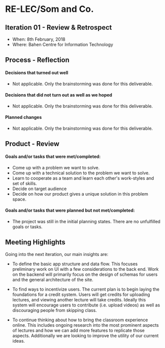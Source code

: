 # RE-LEC/Som and Co.

## Iteration 01 - Review & Retrospect

 * When: 8th February, 2018
 * Where: Bahen Centre for Information Technology

## Process - Reflection

#### Decisions that turned out well

* Not applicable. Only the brainstorming was done for this deliverable.

#### Decisions that did not turn out as well as we hoped


* Not applicable. Only the brainstorming was done for this deliverable.

#### Planned changes


* Not applicable. Only the brainstorming was done for this deliverable.

## Product - Review

#### Goals and/or tasks that were met/completed:
* Come up with a problem we want to solve.
* Come up with a technical solution to the problem we want to solve.
* Learn to cooperate as a team and learn each other's work-styles and set of skills. 
* Decide on target audience
* Decide on how our product gives a unique solution in this problem space.

#### Goals and/or tasks that were planned but not met/completed:
* The project was still in the initial planning states. There are no unfulfilled goals or tasks.

## Meeting Highlights

Going into the next iteration, our main insights are:
* To define the basic app structure and data flow. This focuses preliminary work on UI with a few considerations to the back end. Work on the backend will primarily focus on the design of schemas for users and the general architecture of the site.

* To find ways to incentivize users. The current plan is to begin laying the foundations for a credit system. Users will get credits for uploading lectures, and viewing another lecture will take credits. Ideally this system will encourage users to contribute (i.e. upload videos) as well as discouraging people from skipping class.

* To continue thinking about how to bring the classroom experience online. This includes ongoing research into the most prominent aspects of lectures and how we can add more features to replicate those aspects. Additionally we are looking to improve the utility of our current ideas.
